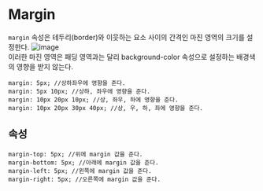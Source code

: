 # Margin
``margin`` 속성은 테두리(border)와 이웃하는 요소 사이의 간격인 마진 영역의 크기를 설정한다.
![image](https://github.com/min9-530/TIL/assets/104071568/0b432aa8-3337-4d1f-8499-e711c456c0cb)  
이러한 마진 영역은 패딩 영역과는 달리 background-color 속성으로 설정하는 배경색의 영향을 받지 않는다.

```
margin: 5px; //상하좌우에 영향을 준다.
margin: 5px 10px; //상하, 좌우에 영향을 준다.
margin: 10px 20px 10px; //상, 좌우, 하에 영향을 준다.
margin: 10px 20px 30px 40px; //상, 우, 하, 좌에 영향을 준다.
```

## 속성
```
margin-top: 5px; //위에 margin 값을 준다.
margin-bottom: 5px; //아래에 margin 값을 준다.
margin-left: 5px; //왼쪽에 margin 값을 준다.
margin-right: 5px; //오른쪽에 margin 값을 준다.
```
